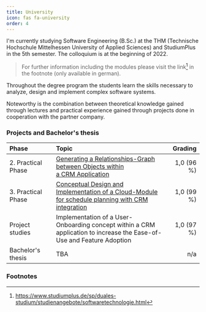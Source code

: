 ```yaml
---
title: University
icon: fas fa-university
order: 4
---
```

I'm currently studying Software Engineering (B.Sc.) at the THM (Technische Hochschule Mittelhessen University of Applied Sciences) and StudiumPlus in the 5th semester.
The colloquium is at the beginning of 2022.

> For further information including the modules please visit the link[^sp-softwaretechnologie] in the footnote (only available in german).

Throughout the degree program the students learn the skills necessary to analyze, design and implement complex software systems.

Noteworthy is the combination between theoretical knowledge gained through lectures and practical experience gained through projects done in cooperation with the partner company. 

### Projects and Bachelor's thesis

| Phase                        | Topic                                                                                                    | Grading    |
|:-----------------------------|:---------------------------------------------------------------------------------------------------------|-----------:|
| 2. Practical Phase           | [Generating a Relationships-Graph between Objects within <br /> a CRM Application](https://maximilian-marx.me/posts/university-project-2nd-practical-phase/)                        | 1,0 (96 %)  |
| 3. Practical Phase           | [Conceptual Design and Implementation of a Cloud-Module <br /> for schedule planning with CRM integration](https://maximilian-marx.me/posts/university-project-3rd-practical-phase/) | 1,0 (99 %)  |
| Project studies              | Implementation of a User-Onboarding concept within a CRM <br /> application to increase the Ease-of-Use and Feature Adoption                                                                                                      | 1,0 (97 %)        |
| Bachelor's thesis            | TBA                                                                                                      | n/a        |

### Footnotes

[^sp-softwaretechnologie]: <https://www.studiumplus.de/sp/duales-studium/studienangebote/softwaretechnologie.html>
[^fn-nth-2]: The 2nd footnote source